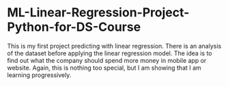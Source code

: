 # ML-Linear-Regression-Project-Python-for-DS-Course
This is my first project predicting with linear regression. There is an analysis of the dataset before applying the linear regression model.  The idea is to find out what the company should spend more money in mobile app or website.  Again, this is nothing too special, but I am showing that I am learning progressively.  

